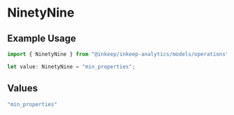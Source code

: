 # NinetyNine

## Example Usage

```typescript
import { NinetyNine } from "@inkeep/inkeep-analytics/models/operations";

let value: NinetyNine = "min_properties";
```

## Values

```typescript
"min_properties"
```